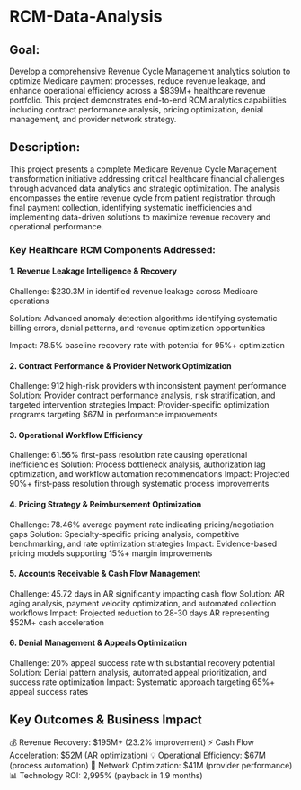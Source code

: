 # RCM-Data-Analysis


## Goal:

Develop a comprehensive Revenue Cycle Management analytics solution to optimize Medicare payment processes, reduce revenue leakage, and enhance operational efficiency across a $839M+ healthcare revenue portfolio. This project demonstrates end-to-end RCM analytics capabilities including contract performance analysis, pricing optimization, denial management, and provider network strategy.

## Description:

This project presents a complete Medicare Revenue Cycle Management transformation initiative addressing critical healthcare financial challenges through advanced data analytics and strategic optimization. The analysis encompasses the entire revenue cycle from patient registration through final payment collection, identifying systematic inefficiencies and implementing data-driven solutions to maximize revenue recovery and operational performance.

### Key Healthcare RCM Components Addressed:

#### 1. Revenue Leakage Intelligence & Recovery

Challenge: $230.3M in identified revenue leakage across Medicare operations

Solution: Advanced anomaly detection algorithms identifying systematic billing errors, denial patterns, and revenue optimization opportunities

Impact: 78.5% baseline recovery rate with potential for 95%+ optimization

#### 2. Contract Performance & Provider Network Optimization
Challenge: 912 high-risk providers with inconsistent payment performance
Solution: Provider contract performance analysis, risk stratification, and targeted intervention strategies
Impact: Provider-specific optimization programs targeting $67M in performance improvements

#### 3. Operational Workflow Efficiency
Challenge: 61.56% first-pass resolution rate causing operational inefficiencies
Solution: Process bottleneck analysis, authorization lag optimization, and workflow automation recommendations
Impact: Projected 90%+ first-pass resolution through systematic process improvements

#### 4. Pricing Strategy & Reimbursement Optimization
Challenge: 78.46% average payment rate indicating pricing/negotiation gaps
Solution: Specialty-specific pricing analysis, competitive benchmarking, and rate optimization strategies
Impact: Evidence-based pricing models supporting 15%+ margin improvements

#### 5. Accounts Receivable & Cash Flow Management
Challenge: 45.72 days in AR significantly impacting cash flow
Solution: AR aging analysis, payment velocity optimization, and automated collection workflows
Impact: Projected reduction to 28-30 days AR representing $52M+ cash acceleration

#### 6. Denial Management & Appeals Optimization
Challenge: 20% appeal success rate with substantial recovery potential
Solution: Denial pattern analysis, automated appeal prioritization, and success rate optimization
Impact: Systematic approach targeting 65%+ appeal success rates

## Key Outcomes & Business Impact
💰 Revenue Recovery: $195M+ (23.2% improvement)
⚡ Cash Flow Acceleration: $52M (AR optimization)
💡 Operational Efficiency: $67M (process automation)
🎯 Network Optimization: $41M (provider performance)
📊 Technology ROI: 2,995% (payback in 1.9 months)
